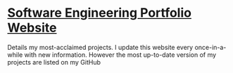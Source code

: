 # [Software Engineering Portfolio Website](https://doroteo-arango.github.io)
Details my most-acclaimed projects. I update this website every once-in-a-while with new information. However the most up-to-date version of my projects are listed on my GitHub
